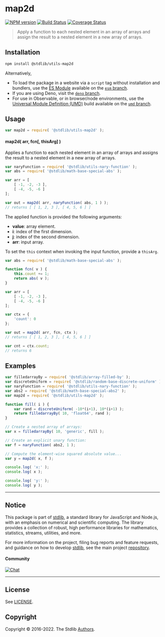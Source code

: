 <!--

@license Apache-2.0

Copyright (c) 2021 The Stdlib Authors.

Licensed under the Apache License, Version 2.0 (the "License");
you may not use this file except in compliance with the License.
You may obtain a copy of the License at

   http://www.apache.org/licenses/LICENSE-2.0

Unless required by applicable law or agreed to in writing, software
distributed under the License is distributed on an "AS IS" BASIS,
WITHOUT WARRANTIES OR CONDITIONS OF ANY KIND, either express or implied.
See the License for the specific language governing permissions and
limitations under the License.

-->

# map2d

[![NPM version][npm-image]][npm-url] [![Build Status][test-image]][test-url] [![Coverage Status][coverage-image]][coverage-url] <!-- [![dependencies][dependencies-image]][dependencies-url] -->

> Apply a function to each nested element in an array of arrays and assign the result to a nested element in a new array of arrays.

<!-- Section to include introductory text. Make sure to keep an empty line after the intro `section` element and another before the `/section` close. -->

<section class="intro">

</section>

<!-- /.intro -->

<!-- Package usage documentation. -->

<section class="installation">

## Installation

```bash
npm install @stdlib/utils-map2d
```

Alternatively,

-   To load the package in a website via a `script` tag without installation and bundlers, use the [ES Module][es-module] available on the [`esm` branch][esm-url].
-   If you are using Deno, visit the [`deno` branch][deno-url].
-   For use in Observable, or in browser/node environments, use the [Universal Module Definition (UMD)][umd] build available on the [`umd` branch][umd-url].

</section>

<section class="usage">

## Usage

```javascript
var map2d = require( '@stdlib/utils-map2d' );
```

#### map2d( arr, fcn\[, thisArg] )

Applies a function to each nested element in an array of arrays and assigns the result to a nested element in a new array of arrays.

```javascript
var naryFunction = require( '@stdlib/utils-nary-function' );
var abs = require( '@stdlib/math-base-special-abs' );

var arr = [
    [ -1, -2, -3 ],
    [ -4, -5, -6 ]
];

var out = map2d( arr, naryFunction( abs, 1 ) );
// returns [ [ 1, 2, 3 ], [ 4, 5, 6 ] ]
```

The applied function is provided the following arguments:

-   **value**: array element.
-   **i**: index of the first dimension.
-   **j**: index of the second dimension.
-   **arr**: input array.

To set the `this` context when invoking the input function, provide a `thisArg`.

<!-- eslint-disable no-invalid-this -->

```javascript
var abs = require( '@stdlib/math-base-special-abs' );

function fcn( v ) {
    this.count += 1;
    return abs( v );
}

var arr = [
    [ -1, -2, -3 ],
    [ -4, -5, -6 ]
];

var ctx = {
    'count': 0
};

var out = map2d( arr, fcn, ctx );
// returns [ [ 1, 2, 3 ], [ 4, 5, 6 ] ]

var cnt = ctx.count;
// returns 6
```

</section>

<!-- /.usage -->

<!-- Package usage notes. Make sure to keep an empty line after the `section` element and another before the `/section` close. -->

<section class="notes">

</section>

<!-- /.notes -->

<!-- Package usage examples. -->

<section class="examples">

## Examples

<!-- eslint no-undef: "error" -->

```javascript
var filledarrayBy = require( '@stdlib/array-filled-by' );
var discreteUniform = require( '@stdlib/random-base-discrete-uniform' ).factory;
var naryFunction = require( '@stdlib/utils-nary-function' );
var abs2 = require( '@stdlib/math-base-special-abs2' );
var map2d = require( '@stdlib/utils-map2d' );

function fill( i ) {
    var rand = discreteUniform( -10*(i+1), 10*(i+1) );
    return filledarrayBy( 10, 'float64', rand );
}

// Create a nested array of arrays:
var x = filledarrayBy( 10, 'generic', fill );

// Create an explicit unary function:
var f = naryFunction( abs2, 1 );

// Compute the element-wise squared absolute value...
var y = map2d( x, f );

console.log( 'x:' );
console.log( x );

console.log( 'y:' );
console.log( y );
```

</section>

<!-- /.examples -->

<!-- Section to include cited references. If references are included, add a horizontal rule *before* the section. Make sure to keep an empty line after the `section` element and another before the `/section` close. -->

<section class="references">

</section>

<!-- /.references -->

<!-- Section for related `stdlib` packages. Do not manually edit this section, as it is automatically populated. -->

<section class="related">

</section>

<!-- /.related -->

<!-- Section for all links. Make sure to keep an empty line after the `section` element and another before the `/section` close. -->


<section class="main-repo" >

* * *

## Notice

This package is part of [stdlib][stdlib], a standard library for JavaScript and Node.js, with an emphasis on numerical and scientific computing. The library provides a collection of robust, high performance libraries for mathematics, statistics, streams, utilities, and more.

For more information on the project, filing bug reports and feature requests, and guidance on how to develop [stdlib][stdlib], see the main project [repository][stdlib].

#### Community

[![Chat][chat-image]][chat-url]

---

## License

See [LICENSE][stdlib-license].


## Copyright

Copyright &copy; 2016-2022. The Stdlib [Authors][stdlib-authors].

</section>

<!-- /.stdlib -->

<!-- Section for all links. Make sure to keep an empty line after the `section` element and another before the `/section` close. -->

<section class="links">

[npm-image]: http://img.shields.io/npm/v/@stdlib/utils-map2d.svg
[npm-url]: https://npmjs.org/package/@stdlib/utils-map2d

[test-image]: https://github.com/stdlib-js/utils-map2d/actions/workflows/test.yml/badge.svg?branch=main
[test-url]: https://github.com/stdlib-js/utils-map2d/actions/workflows/test.yml?query=branch:main

[coverage-image]: https://img.shields.io/codecov/c/github/stdlib-js/utils-map2d/main.svg
[coverage-url]: https://codecov.io/github/stdlib-js/utils-map2d?branch=main

<!--

[dependencies-image]: https://img.shields.io/david/stdlib-js/utils-map2d.svg
[dependencies-url]: https://david-dm.org/stdlib-js/utils-map2d/main

-->

[umd]: https://github.com/umdjs/umd
[es-module]: https://developer.mozilla.org/en-US/docs/Web/JavaScript/Guide/Modules

[deno-url]: https://github.com/stdlib-js/utils-map2d/tree/deno
[umd-url]: https://github.com/stdlib-js/utils-map2d/tree/umd
[esm-url]: https://github.com/stdlib-js/utils-map2d/tree/esm

[chat-image]: https://img.shields.io/gitter/room/stdlib-js/stdlib.svg
[chat-url]: https://gitter.im/stdlib-js/stdlib/

[stdlib]: https://github.com/stdlib-js/stdlib

[stdlib-authors]: https://github.com/stdlib-js/stdlib/graphs/contributors

[stdlib-license]: https://raw.githubusercontent.com/stdlib-js/utils-map2d/main/LICENSE

</section>

<!-- /.links -->

